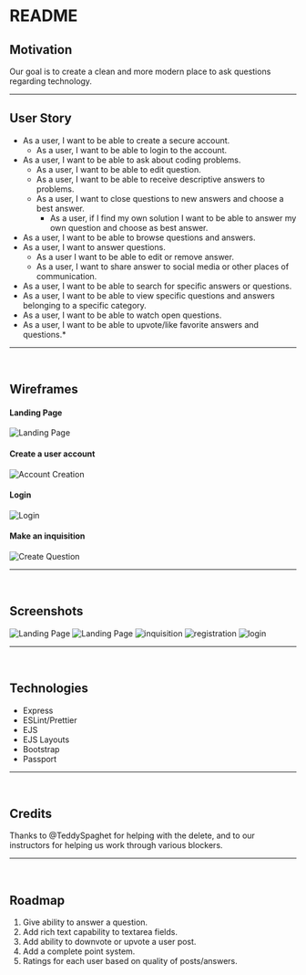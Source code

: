 # README

## **Motivation**
Our goal is to create a clean and more modern place to ask questions regarding technology.
***


## **User Story**
- As a user, I want to be able to create a secure account.
  - As a user, I want to be able to login to the account.
- As a user, I want to be able to ask about coding problems.
  - As a user, I want to be able to edit question.
  - As a user, I want to be able to receive descriptive answers to problems.
  - As a user, I want to close questions to new answers and choose a best answer.
    - As a user, if I find my own solution I want to be able to answer my own question and choose as best answer.
- As a user, I want to be able to browse questions and answers.
- As a user, I want to answer questions.
  - As a user I want to be able to edit or remove answer.
  - As a user, I want to share answer to social media or other places of communication.
- As a user, I want to be able to search for specific answers or questions.
- As a user, I want to be able to view specific questions and answers belonging to a specific category.
- As a user, I want to be able to watch open questions.
- As a user, I want to be able to upvote/like favorite answers and questions.*
***
<br />

## **Wireframes**
#### Landing Page
![Landing Page](https://i.imgur.com/61NQ7gj.png)
#### Create a user account
![Account Creation](https://i.imgur.com/rysWzhC.png)
#### Login
![Login](https://i.imgur.com/khSIACf.png)
#### Make an inquisition
![Create Question](https://i.imgur.com/6kGZoOM.png)
***
<br />

## **Screenshots**
![Landing Page](https://i.imgur.com/kw5mfc6.png)
![Landing Page](https://i.imgur.com/VFqQdAv.png)
![inquisition](https://i.imgur.com/1i8mUX1.png)
![registration](https://i.imgur.com/Bsf550E.png)
![login](https://i.imgur.com/g7YhrZn.png)
***
<br />

## **Technologies**
- Express
- ESLint/Prettier
- EJS
- EJS Layouts
- Bootstrap
- Passport
***
<br />

## **Credits**
Thanks to @TeddySpaghet for helping with the delete, and to our instructors for helping us work through various blockers.
***
<br />

## **Roadmap**
1. Give ability to answer a question.
2. Add rich text capability to textarea fields.
3. Add ability to downvote or upvote a user post.
4. Add a complete point system.
5. Ratings for each user based on quality of posts/answers.
